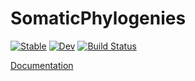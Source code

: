 # SomaticPhylogenies

[![Stable](https://img.shields.io/badge/docs-stable-blue.svg)](https://mg-dkfz.github.io/SomaticPhylogenies.jl/stable/)
[![Dev](https://img.shields.io/badge/docs-dev-blue.svg)](https://mg-dkfz.github.io/SomaticPhylogenies.jl/dev/)
[![Build Status](https://github.com/mg-dkfz/SomaticPhylogenies.jl/actions/workflows/CI.yml/badge.svg?branch=main)](https://github.com/mg-dkfz/SomaticPhylogenies.jl/actions/workflows/CI.yml?query=branch%3Amain)

[Documentation](https://mg-dkfz.github.io/SomaticPhylogenies.jl)
